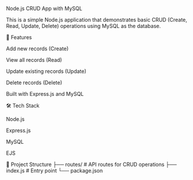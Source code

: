 Node.js CRUD App with MySQL

This is a simple Node.js application that demonstrates basic CRUD (Create, Read, Update, Delete) operations using MySQL as the database.

🚀 Features

Add new records (Create)

View all records (Read)

Update existing records (Update)

Delete records (Delete)

Built with Express.js and MySQL

🛠️ Tech Stack

Node.js

Express.js

MySQL

EJS

📂 Project Structure
├── routes/        # API routes for CRUD operations
├── index.js         # Entry point
└── package.json
